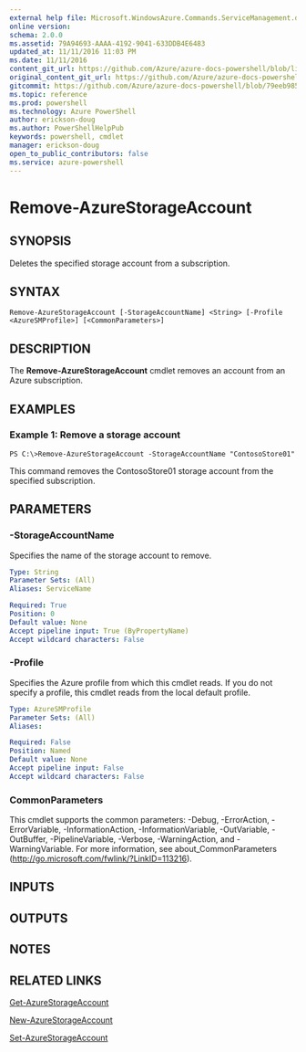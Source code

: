 ```yaml
---
external help file: Microsoft.WindowsAzure.Commands.ServiceManagement.dll-Help.xml
online version: 
schema: 2.0.0
ms.assetid: 79A94693-AAAA-4192-9041-633DDB4E6483
updated_at: 11/11/2016 11:03 PM
ms.date: 11/11/2016
content_git_url: https://github.com/Azure/azure-docs-powershell/blob/live/azureps-cmdlets-docs/ServiceManagement/Azure.Service/v3.0.0/Remove-AzureStorageAccount.md
original_content_git_url: https://github.com/Azure/azure-docs-powershell/blob/live/azureps-cmdlets-docs/ServiceManagement/Azure.Service/v3.0.0/Remove-AzureStorageAccount.md
gitcommit: https://github.com/Azure/azure-docs-powershell/blob/79eeb985ea480979357fb4695832a0c3d29a48bf/azureps-cmdlets-docs/ServiceManagement/Azure.Service/v3.0.0/Remove-AzureStorageAccount.md
ms.topic: reference
ms.prod: powershell
ms.technology: Azure PowerShell
author: erickson-doug
ms.author: PowerShellHelpPub
keywords: powershell, cmdlet
manager: erickson-doug
open_to_public_contributors: false
ms.service: azure-powershell
---
```


# Remove-AzureStorageAccount

## SYNOPSIS
Deletes the specified storage account from a subscription.

## SYNTAX

```
Remove-AzureStorageAccount [-StorageAccountName] <String> [-Profile <AzureSMProfile>] [<CommonParameters>]
```

## DESCRIPTION
The **Remove-AzureStorageAccount** cmdlet removes an account from an Azure subscription.

## EXAMPLES

### Example 1: Remove a storage account
```
PS C:\>Remove-AzureStorageAccount -StorageAccountName "ContosoStore01"
```

This command removes the ContosoStore01 storage account from the specified subscription.

## PARAMETERS

### -StorageAccountName
Specifies the name of the storage account to remove.

```yaml
Type: String
Parameter Sets: (All)
Aliases: ServiceName

Required: True
Position: 0
Default value: None
Accept pipeline input: True (ByPropertyName)
Accept wildcard characters: False
```

### -Profile
Specifies the Azure profile from which this cmdlet reads.
If you do not specify a profile, this cmdlet reads from the local default profile.

```yaml
Type: AzureSMProfile
Parameter Sets: (All)
Aliases: 

Required: False
Position: Named
Default value: None
Accept pipeline input: False
Accept wildcard characters: False
```

### CommonParameters
This cmdlet supports the common parameters: -Debug, -ErrorAction, -ErrorVariable, -InformationAction, -InformationVariable, -OutVariable, -OutBuffer, -PipelineVariable, -Verbose, -WarningAction, and -WarningVariable. For more information, see about_CommonParameters (http://go.microsoft.com/fwlink/?LinkID=113216).

## INPUTS

## OUTPUTS

## NOTES

## RELATED LINKS

[Get-AzureStorageAccount](xref:ServiceManagement/Azure.Service/v3.0.0/Get-AzureStorageAccount.md)

[New-AzureStorageAccount](xref:ServiceManagement/Azure.Service/v3.0.0/New-AzureStorageAccount.md)

[Set-AzureStorageAccount](xref:ServiceManagement/Azure.Service/v3.0.0/Set-AzureStorageAccount.md)


